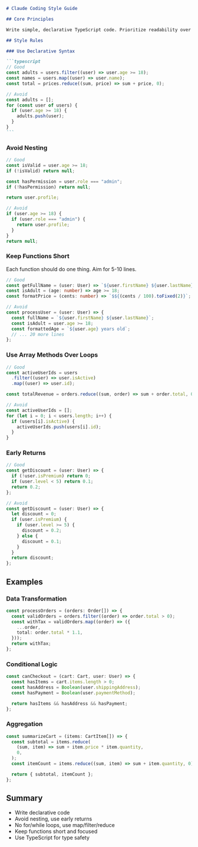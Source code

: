 ````markdown
# Claude Coding Style Guide

## Core Principles

Write simple, declarative TypeScript code. Prioritize readability over cleverness.

## Style Rules

### Use Declarative Syntax

```typescript
// Good
const adults = users.filter((user) => user.age >= 18);
const names = users.map((user) => user.name);
const total = prices.reduce((sum, price) => sum + price, 0);

// Avoid
const adults = [];
for (const user of users) {
  if (user.age >= 18) {
    adults.push(user);
  }
}
```
````

### Avoid Nesting

```typescript
// Good
const isValid = user.age >= 18;
if (!isValid) return null;

const hasPermission = user.role === "admin";
if (!hasPermission) return null;

return user.profile;

// Avoid
if (user.age >= 18) {
  if (user.role === "admin") {
    return user.profile;
  }
}
return null;
```

### Keep Functions Short

Each function should do one thing. Aim for 5-10 lines.

```typescript
// Good
const getFullName = (user: User) => `${user.firstName} ${user.lastName}`;
const isAdult = (age: number) => age >= 18;
const formatPrice = (cents: number) => `$${(cents / 100).toFixed(2)}`;

// Avoid
const processUser = (user: User) => {
  const fullName = `${user.firstName} ${user.lastName}`;
  const isAdult = user.age >= 18;
  const formattedAge = `${user.age} years old`;
  // ... 20 more lines
};
```

### Use Array Methods Over Loops

```typescript
// Good
const activeUserIds = users
  .filter((user) => user.isActive)
  .map((user) => user.id);

const totalRevenue = orders.reduce((sum, order) => sum + order.total, 0);

// Avoid
const activeUserIds = [];
for (let i = 0; i < users.length; i++) {
  if (users[i].isActive) {
    activeUserIds.push(users[i].id);
  }
}
```

### Early Returns

```typescript
// Good
const getDiscount = (user: User) => {
  if (!user.isPremium) return 0;
  if (user.level < 5) return 0.1;
  return 0.2;
};

// Avoid
const getDiscount = (user: User) => {
  let discount = 0;
  if (user.isPremium) {
    if (user.level >= 5) {
      discount = 0.2;
    } else {
      discount = 0.1;
    }
  }
  return discount;
};
```

## Examples

### Data Transformation

```typescript
const processOrders = (orders: Order[]) => {
  const validOrders = orders.filter((order) => order.total > 0);
  const withTax = validOrders.map((order) => ({
    ...order,
    total: order.total * 1.1,
  }));
  return withTax;
};
```

### Conditional Logic

```typescript
const canCheckout = (cart: Cart, user: User) => {
  const hasItems = cart.items.length > 0;
  const hasAddress = Boolean(user.shippingAddress);
  const hasPayment = Boolean(user.paymentMethod);

  return hasItems && hasAddress && hasPayment;
};
```

### Aggregation

```typescript
const summarizeCart = (items: CartItem[]) => {
  const subtotal = items.reduce(
    (sum, item) => sum + item.price * item.quantity,
    0,
  );
  const itemCount = items.reduce((sum, item) => sum + item.quantity, 0);

  return { subtotal, itemCount };
};
```

## Summary

- Write declarative code
- Avoid nesting, use early returns
- No for/while loops, use map/filter/reduce
- Keep functions short and focused
- Use TypeScript for type safety

```

```
